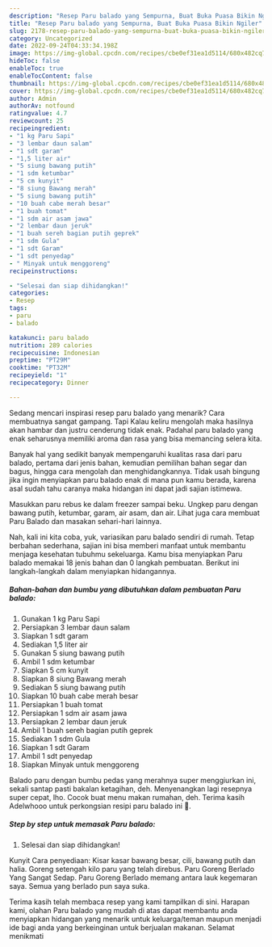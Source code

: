 ```yaml
---
description: "Resep Paru balado yang Sempurna, Buat Buka Puasa Bikin Ngiler"
title: "Resep Paru balado yang Sempurna, Buat Buka Puasa Bikin Ngiler"
slug: 2178-resep-paru-balado-yang-sempurna-buat-buka-puasa-bikin-ngiler
category: Uncategorized
date: 2022-09-24T04:33:34.198Z
image: https://img-global.cpcdn.com/recipes/cbe0ef31ea1d5114/680x482cq70/paru-balado-foto-resep-utama.jpg
hideToc: false
enableToc: true
enableTocContent: false
thumbnail: https://img-global.cpcdn.com/recipes/cbe0ef31ea1d5114/680x482cq70/paru-balado-foto-resep-utama.jpg
cover: https://img-global.cpcdn.com/recipes/cbe0ef31ea1d5114/680x482cq70/paru-balado-foto-resep-utama.jpg
author: Admin
authorAv: notfound
ratingvalue: 4.7
reviewcount: 25
recipeingredient:
- "1 kg Paru Sapi"
- "3 lembar daun salam"
- "1 sdt garam"
- "1,5 liter air"
- "5 siung bawang putih"
- "1 sdm ketumbar"
- "5 cm kunyit"
- "8 siung Bawang merah"
- "5 siung bawang putih"
- "10 buah cabe merah besar"
- "1 buah tomat"
- "1 sdm air asam jawa"
- "2 lembar daun jeruk"
- "1 buah sereh bagian putih geprek"
- "1 sdm Gula"
- "1 sdt Garam"
- "1 sdt penyedap"
- " Minyak untuk menggoreng"
recipeinstructions:

- "Selesai dan siap dihidangkan!"
categories:
- Resep
tags:
- paru
- balado

katakunci: paru balado 
nutrition: 289 calories
recipecuisine: Indonesian
preptime: "PT29M"
cooktime: "PT32M"
recipeyield: "1"
recipecategory: Dinner

---
```



Sedang mencari inspirasi resep paru balado yang menarik? Cara membuatnya sangat gampang. Tapi Kalau keliru mengolah maka hasilnya akan hambar dan justru cenderung tidak enak. Padahal paru balado yang enak seharusnya memiliki aroma dan rasa yang bisa memancing selera kita.


Banyak hal yang sedikit banyak mempengaruhi kualitas rasa dari paru balado, pertama dari jenis bahan, kemudian pemilihan bahan segar dan bagus, hingga cara mengolah dan menghidangkannya. Tidak usah bingung jika ingin menyiapkan paru balado enak di mana pun kamu berada, karena asal sudah tahu caranya maka hidangan ini dapat jadi sajian istimewa.

Masukkan paru rebus ke dalam freezer sampai beku. Ungkep paru dengan bawang putih, ketumbar, garam, air asam, dan air. Lihat juga cara membuat Paru Balado dan masakan sehari-hari lainnya.


Nah, kali ini kita coba, yuk, variasikan paru balado sendiri di rumah. Tetap berbahan sederhana, sajian ini bisa memberi manfaat untuk membantu menjaga kesehatan tubuhmu sekeluarga. Kamu bisa menyiapkan Paru balado memakai 18 jenis bahan dan 0 langkah pembuatan. Berikut ini langkah-langkah dalam menyiapkan hidangannya.

<!--inarticleads1-->

##### Bahan-bahan dan bumbu yang dibutuhkan dalam pembuatan Paru balado:

1. Gunakan 1 kg Paru Sapi
1. Persiapkan 3 lembar daun salam
1. Siapkan 1 sdt garam
1. Sediakan 1,5 liter air
1. Gunakan 5 siung bawang putih
1. Ambil 1 sdm ketumbar
1. Siapkan 5 cm kunyit
1. Siapkan 8 siung Bawang merah
1. Sediakan 5 siung bawang putih
1. Siapkan 10 buah cabe merah besar
1. Persiapkan 1 buah tomat
1. Persiapkan 1 sdm air asam jawa
1. Persiapkan 2 lembar daun jeruk
1. Ambil 1 buah sereh bagian putih geprek
1. Sediakan 1 sdm Gula
1. Siapkan 1 sdt Garam
1. Ambil 1 sdt penyedap
1. Siapkan  Minyak untuk menggoreng


Balado paru dengan bumbu pedas yang merahnya super menggiurkan ini, sekali santap pasti bakalan ketagihan, deh. Menyenangkan lagi resepnya super cepat, lho. Cocok buat menu makan rumahan, deh. Terima kasih Adelwhooo untuk perkongsian resipi paru balado ini 🙂. 

<!--inarticleads2-->

##### Step by step untuk memasak Paru balado:


1. Selesai dan siap dihidangkan!

Kunyit Cara penyediaan: Kisar kasar bawang besar, cili, bawang putih dan halia. Goreng setengah kilo paru yang telah direbus. Paru Goreng Berlado Yang Sangat Sedap. Paru Goreng Berlado memang antara lauk kegemaran saya. Semua yang berlado pun saya suka. 

Terima kasih telah membaca resep yang kami tampilkan di sini. Harapan kami, olahan Paru balado yang mudah di atas dapat membantu anda menyiapkan hidangan yang menarik untuk keluarga/teman maupun menjadi ide bagi anda yang berkeinginan untuk berjualan makanan. Selamat menikmati
